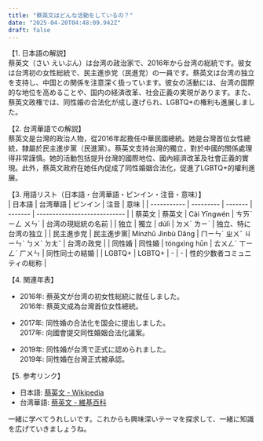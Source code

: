 ```yaml
---
title: "蔡英文はどんな活動をしているの？"
date: "2025-04-20T04:48:09.942Z"
draft: false
---
```


【1. 日本語の解説】  
蔡英文（さい えいぶん）は台湾の政治家で、2016年から台湾の総統です。彼女は台湾初の女性総統で、民主進歩党（民進党）の一員です。蔡英文は台湾の独立を支持し、中国との関係を注意深く扱っています。彼女の活動には、台湾の国際的な地位を高めることや、国内の経済改革、社会正義の実現があります。また、蔡英文政権では、同性婚の合法化が成し遂げられ、LGBTQ+の権利も進展しました。

【2. 台湾華語での解説】  
蔡英文是台灣的政治人物，從2016年起擔任中華民國總統。她是台灣首位女性總統，隸屬於民主進步黨（民進黨）。蔡英文支持台灣的獨立，對於中國的關係處理得非常謹慎。她的活動包括提升台灣的國際地位、國內經濟改革及社會正義的實現。此外，蔡英文政府在她任內促成了同性婚姻合法化，促進了LGBTQ+的權利進展。

【3. 用語リスト（日本語・台湾華語・ピンイン・注音・意味）】  
| 日本語      | 台湾華語    | ピンイン  | 注音      | 意味                         |
| ----------- | --------- | ------- | ------- | ---------------------------- |
| 蔡英文      | 蔡英文    | Cài Yīngwén | ㄘㄞˋ ㄧㄥ ㄨㄣˊ | 台湾の現総統の名前          |
| 独立        | 獨立      | dúlì    | ㄉㄨˊ ㄌㄧˋ | 独立、特に台湾の独立        |
| 民主進歩党  | 民主進步黨| Mínzhǔ Jìnbù Dǎng | ㄇㄧㄣˊ ㄓㄨˇ ㄐㄧㄣˋ ㄅㄨˋ ㄉㄤˇ | 台湾の政党                   |
| 同性婚      | 同性婚    | tóngxìng hūn | ㄊㄨㄥˊ ㄒㄧㄥˋ ㄏㄨㄣ | 同性同士の結婚              |
| LGBTQ+     | LGBTQ+  | -       | -       | 性的少数者コミュニティの総称 |

【4. 関連年表】  
- 2016年: 蔡英文が台湾の初女性総統に就任しました。  
  2016年: 蔡英文成為台灣首位女性總統。

- 2017年: 同性婚の合法化を国会に提出しました。  
  2017年: 向國會提交同性婚姻合法化議案。

- 2019年: 同性婚が台湾で正式に認められました。  
  2019年: 同性婚在台灣正式被承認。

【5. 参考リンク】  
- 日本語: [蔡英文 - Wikipedia](https://ja.wikipedia.org/wiki/蔡英文)
- 台湾華語: [蔡英文 - 維基百科](https://zh.wikipedia.org/wiki/蔡英文)

一緒に学べてうれしいです。これからも興味深いテーマを探求して、一緒に知識を広げていきましょうね。